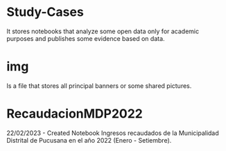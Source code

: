 # Study-Cases
It stores notebooks that analyze some open data only for academic purposes and publishes some evidence based on data.

# img
Is a file that stores all principal banners or some shared pictures.

# RecaudacionMDP2022
22/02/2023 - Created Notebook
Ingresos recaudados de la Municipalidad Distrital de Pucusana en el año 2022 (Enero - Setiembre).